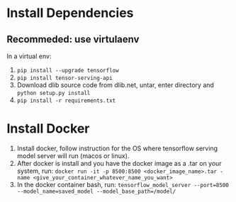 # Install Dependencies 
## Recommeded: use virtulaenv 
In a virtual env:  
1. ```pip install --upgrade tensorflow ```  
2. ```pip install tensor-serving-api```  
3. Download dlib source code from dlib.net, untar, enter directory and ```python setup.py install```  
4. ```pip install -r requirements.txt``` 

# Install Docker
1. Install docker, follow instruction for the OS where tensorflow serving model server will run (macos or linux).  
2. After docker is install and you have the docker image as a .tar on your system, run: ```docker run -it -p 8500:8500 <docker_image_name>.tar -name <give_your_container_whatever_name_you_want>```  
3. In the docker container bash, run: ```tensorflow_model_server --port=8500 --model_name=saved_model --model_base_path=/model/``` 